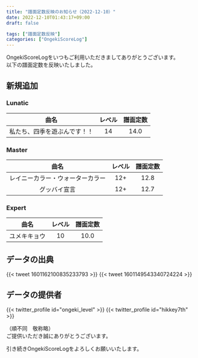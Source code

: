 ```yaml
---
title: "譜面定数反映のお知らせ（2022-12-10）"
date: 2022-12-10T01:43:17+09:00
draft: false

tags: ["譜面定数反映"]
categories: ["OngekiScoreLog"]
---
```


OngekiScoreLogをいつもご利用いただきましてありがとうございます。  
以下の譜面定数を反映いたしました。

<!--more-->

## 新規追加

### Lunatic

| 曲名 | レベル | 譜面定数 |
|:-:|:-:|:-:|
| 私たち、四季を遊ぶんです！！ | 14 | 14.0 |

### Master

| 曲名 | レベル | 譜面定数 |
|:-:|:-:|:-:|
| レイニーカラー・ウォーターカラー | 12+ | 12.8 |
| グッバイ宣言 | 12+ | 12.7 |

### Expert

| 曲名 | レベル | 譜面定数 |
|:-:|:-:|:-:|
| ユメキキョウ | 10 | 10.0 |

## データの出典

{{< tweet 1601162100835233793 >}}
{{< tweet 1601149543340724224 >}}

## データの提供者

{{< twitter_profile id="ongeki_level" >}}
{{< twitter_profile id="hikkey7th" >}}

（順不同　敬称略）  
ご提供いただき誠にありがとうございます。

引き続きOngekiScoreLogをよろしくお願いいたします。
